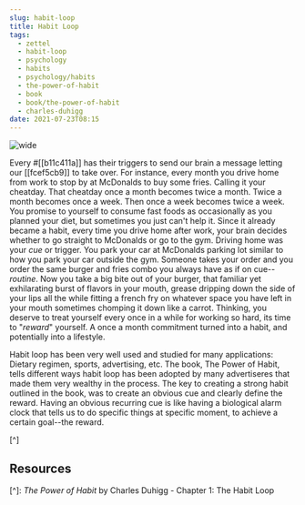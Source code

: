 ```yaml
---
slug: habit-loop
title: Habit Loop
tags:
  - zettel
  - habit-loop
  - psychology
  - habits
  - psychology/habits
  - the-power-of-habit
  - book
  - book/the-power-of-habit
  - charles-duhigg
date: 2021-07-23T08:15
---
```



![wide](https://live.staticflickr.com/8330/8103644112_917b0c67bb_c.jpg "image from Flickr (cc)")

Every #[[b11c411a]] has their triggers to send our brain a message letting our
[[fcef5cb9]] to take over. For instance, every month you drive home from work to
stop by at McDonalds to buy some fries. Calling it your cheatday.  That cheatday
once a month becomes twice a month. Twice a month becomes once a week.  Then
once a week becomes twice a week. You promise to yourself to consume fast foods
as occasionally as you planned your diet, but sometimes you just can't help it.
Since it already became a habit, every time you drive home after work, your
brain decides whether to go straight to McDonalds or go to the gym. Driving home
was your _cue_ or trigger. You park your car at McDonalds parking lot similar
to how you park your car outside the gym. Someone takes your order and you order
the same burger and fries combo you always have as if on cue--_routine_. Now
you take a big bite out of your burger, that familiar yet exhilarating burst of
flavors in your mouth, grease dripping down the side of your lips all the while
fitting a french fry on whatever space you have left in your mouth sometimes
chomping it down like a carrot. Thinking, you deserve to treat yourself every
once in a while for working so hard, its time to "_reward_" yourself. A once
a month commitment turned into a habit, and potentially into a lifestyle.

Habit loop has been very well used and studied for many applications: Dietary
regimen, sports, advertising, etc. The book, The Power of Habit, tells different
ways habit loop has been adopted by many advertiseres that made them very
wealthy in the process. The key to creating a strong habit outlined in the book,
was to create an obvious cue and clearly define the reward. Having an obvious
recurring cue is like having a biological alarm clock that tells us to do
specific things at specific moment, to achieve a certain goal--the reward.

[^]

## Resources

[^]: _The Power of Habit_ by Charles Duhigg - Chapter 1: The Habit Loop

